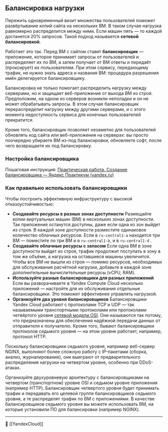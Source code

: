 ## Балансировка нагрузки

Пережить одновременный визит множества пользователей поможет развёртывание копий сайта на нескольких ВМ. В таком случае нагрузка равномерно распределится между ними. Если машин пять — то каждой достанется 20% запросов. Такой подход называется **сетевой балансировкой**.

Работает это так. Перед ВМ с сайтом ставят **балансировщик** — приложение, которое принимает запросы от пользователей и распределяет их по ВМ, а затем получает от ВМ ответы и передаёт (проксирует) их пользователям. При этом сервису, передающему трафик, не нужно знать адреса и названия ВМ: процедура разрешения имён делегируется балансировщику.

Балансировка не только помогает распределить нагрузку между серверами, но и защищает веб-приложение от выхода ВМ из строя. Предположим, на одном из серверов возникли неполадки и он не может обрабатывать запросы. В этом случае балансировщик перераспределит нагрузку между другими серверами, и с этого момента недоступность сервиса для конечных пользователей прекратится.

Кроме того, балансировщик позволяет незаметно для пользователей обновлять код сайта или веб-приложения на серверах: вы просто поочередно убираете ВМ из-под балансировки, обновляете софт, после чего возвращаете их под балансировку.

### Настройка балансировщика

Пошаговая инструкция: [Практическая работа. Создание балансировщика — Яндекс Практикум (yandex.ru)](https://practicum.yandex.ru/trainer/ycloud/lesson/35729789-cb10-4f73-b593-ad9b9ebc6c0c/)

### Как правильно использовать балансировщики

Чтобы построить эффективную инфраструктуру с высокой отказоустойчивостью:

- **Создавайте ресурсы в разных зонах доступности** Размещайте копии виртуальных машин (ВМ) в нескольких зонах доступности. Так приложения останутся доступны, даже если одна из зон выйдет из строя. В каждой зоне доступности разместите одинаковое количество облачных ресурсов. Если в `ru-central1-a` находится три ВМ — поместите по три ВМ и в `ru-central1-b`, и в `ru-central1-d` .
- **Создавайте облачные ресурсы с запасом** Если одна ВМ в зоне доступности выйдет из строя, трафик продолжит поступать в зону в том же объёме, а нагрузка на оставшиеся машины увеличится. Чтобы все ВМ не вышли из строя — помимо ресурсов, необходимых для обслуживания расчётной нагрузки, добавьте в каждой зоне дополнительные вычислительные ресурсы (vCPU, RAM).
- **Используйте разные балансировщики для разных приложений** Если вы разворачиваете в Yandex Compute Cloud несколько приложений — настройте для их обслуживания отдельные балансировщики. Это поможет эффективнее управлять нагрузкой.
- **Организуйте два уровня балансировщиков** Балансировщики Yandex Cloud работают с протоколами TCP и UDP — так называемыми транспортными протоколами или протоколами четвёртого уровня [сетевой модели OSI](https://ru.wikipedia.org/wiki/%D0%A1%D0%B5%D1%82%D0%B5%D0%B2%D0%B0%D1%8F_%D0%BC%D0%BE%D0%B4%D0%B5%D0%BB%D1%8C_OSI). Они называются так потому, что предназначены для обеспечения надёжной передачи данных от отправителя к получателю. Кроме того, бывают балансировщики протоколов седьмого уровня — на этом уровне работает, например, протокол HTTP.

Поскольку балансировщики седьмого уровня, например веб-сервер NGINX, выполняют более сложную работу с IP-пакетами (сборка, анализ, журналирование), они выиграют от предварительного распределения нагрузки на четвертом уровне, особенно при DDoS-атаках.

Организуйте двухуровневую архитектуру с балансировщиками на четвертом (транспортном) уровне OSI и седьмом уровне приложения (например HTTP). Балансировщик четвертого уровня будет принимать трафик и передавать его целевой группе балансировщиков седьмого уровня, а те распределят трафик по ВМ с приложениями. В качестве балансировщиков седьмого уровня вы можете использовать ВМ, на которые установили ПО для балансировки (например NGINX).


----
📂 [[YandexCloud]]